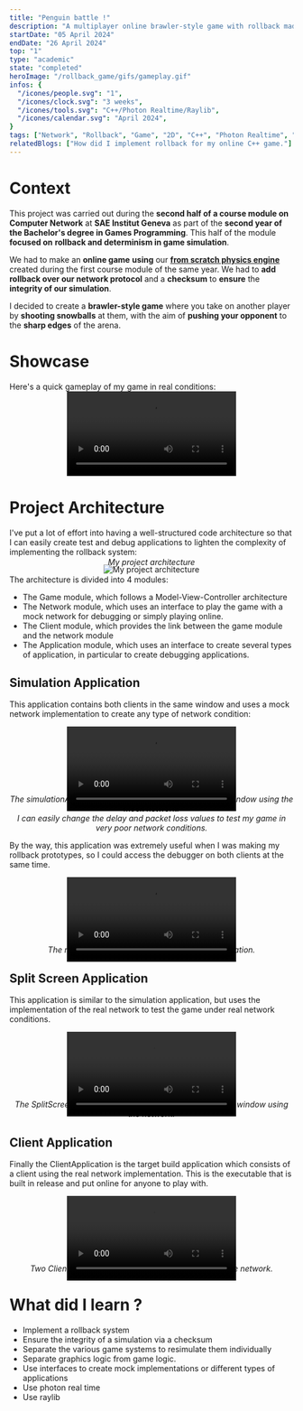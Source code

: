 ```yaml
---
title: "Penguin battle !"
description: "A multiplayer online brawler-style game with rollback made in C++ where two penguins fight with snowballs. The game's physics engine is my own from scratch engine"
startDate: "05 April 2024"
endDate: "26 April 2024"
top: "1"
type: "academic"
state: "completed"
heroImage: "/rollback_game/gifs/gameplay.gif"
infos: {
  "/icones/people.svg": "1",
  "/icones/clock.svg": "3 weeks",
  "/icones/tools.svg": "C++/Photon Realtime/Raylib",
  "/icones/calendar.svg": "April 2024",
}
tags: ["Network", "Rollback", "Game", "2D", "C++", "Photon Realtime", "SAE"]
relatedBlogs: ["How did I implement rollback for my online C++ game."]
---
```


# <div class="text-center mt-16">Context</div>

<div class="max-w-4xl mx-auto text-justify">

This project was carried out during the **second half of a course module on Computer Network** at **SAE Institut Geneva** as part of the **second year of the Bachelor's degree in Games Programming**. This half of the module **focused on** **rollback and determinism in game simulation**.

We had to make an **online game** **using** our [**from scratch physics engine**](/project/2d-physics-engine) created during the first course module of the same year. We had to **add rollback over our network protocol** and a **checksum** to **ensure** the **integrity of our simulation**.

I decided to create a **brawler-style game** where you take on another player by **shooting snowballs** at them, with the aim of **pushing your opponent** to the **sharp edges** of the arena.

</div>

# <div class="text-center mt-16">Showcase</div>

<div class="max-w-4xl mx-auto text-center">
Here's a quick gameplay of my game in real conditions:
</div>



<div style="text-align:center">
  <video controls>
    <source src="/rollback_game/videos/gameplay.mp4" type="video/mp4">
    Your browser does not support the video tag.
  </video>
</div>

</div>

# <div class="text-center mt-16">Project Architecture</div>

<div class="max-w-4xl mx-auto text-justify">

I've put a lot of effort into having a well-structured code architecture so that I can easily create test and debug applications to lighten the complexity of implementing the rollback system:

</div>

<div style="text-align:center">
  <img src="/rollback_game/images/rollback_project_architecture.png" alt="My project architecture" />
  <p style="margin-top: -30px"><em>My project architecture</em></p>
</div>

<div class="max-w-4xl mx-auto text-justify">

The architecture is divided into 4 modules:
- The Game module, which follows a Model-View-Controller architecture
- The Network module, which uses an interface to play the game with a mock network for debugging or simply playing online.
- The Client module, which provides the link between the game module and the network module
- The Application module, which uses an interface to create several types of application, in particular to create debugging applications.

</div>

## <div class="text-center mt-16">Simulation Application</div>

<div class="max-w-4xl mx-auto text-justify">

This application contains both clients in the same window and uses a mock network implementation to create any type of network condition:

</div>

<div style="text-align:center">
  <video controls>
    <source src="/rollback_game/videos/simul_app.mp4" type="video/mp4">
    Your browser does not support the video tag.
  </video>
  <p style="margin-top: -30px"><em>The simulationApplication running two clients in the same window using the mock network.<br>
   I can easily change the delay and packet loss values to test my game in very poor network conditions.</em></p>
</div>

<div class="max-w-4xl mx-auto text-justify">

By the way, this application was extremely useful when I was making my rollback prototypes, so I could access the debugger on both clients at the same time.

</div>

<div style="text-align:center">
  <video controls>
    <source src="/rollback_game/videos/test_rollback.mp4" type="video/mp4">
    Your browser does not support the video tag.
  </video>
  <p style="margin-top: -30px"><em>The rollback prototype using the SimulationApplication.</em></p>
</div>

## <div class="text-center mt-16">Split Screen Application</div>

<div class="max-w-4xl mx-auto text-justify">

This application is similar to the simulation application, but uses the implementation of the real network to test the game under real network conditions.

</div>

<div style="text-align:center">
  <video controls>
    <source src="/rollback_game/videos/split_screen_app.mp4" type="video/mp4">
    Your browser does not support the video tag.
  </video>
  <p style="margin-top: -30px"><em>The SplitScreenApplication running two clients in the same window using the network.</em></p>
</div>

## <div class="text-center mt-16">Client Application</div>

<div class="max-w-4xl mx-auto text-justify">

Finally the ClientApplication is the target build application which consists of a client using the real network implementation. This is the executable that is built in release and put online for anyone to play with.

</div>

<div style="text-align:center">
  <video controls>
    <source src="/rollback_game/videos/client_app.mp4" type="video/mp4">
    Your browser does not support the video tag.
  </video>
  <p style="margin-top: -30px"><em>Two ClientApplication each running one client using the network.</em></p>
</div>

# <div class="text-center mt-16">What did I learn ?</div>

<div class="max-w-4xl mx-auto text-justify">

- Implement a rollback system
- Ensure the integrity of a simulation via a checksum
- Separate the various game systems to resimulate them individually
- Separate graphics logic from game logic.
- Use interfaces to create mock implementations or different types of applications
- Use photon real time
- Use raylib

</div>